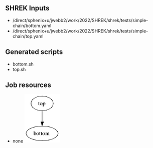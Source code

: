 ## SHREK Inputs
- /direct/sphenix+u/jwebb2/work/2022/SHREK/shrek/tests/simple-chain/bottom.yaml
- /direct/sphenix+u/jwebb2/work/2022/SHREK/shrek/tests/simple-chain/top.yaml
## Generated scripts
- bottom.sh
- top.sh
## Job resources
- none
![Workflow graph](workflow.png)

